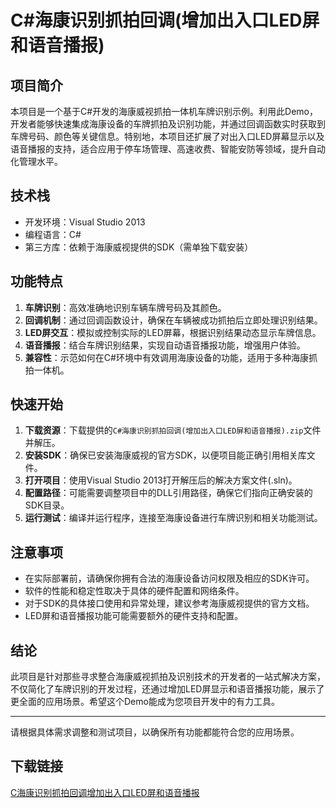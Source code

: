 # C#海康识别抓拍回调(增加出入口LED屏和语音播报)

## 项目简介

本项目是一个基于C#开发的海康威视抓拍一体机车牌识别示例。利用此Demo，开发者能够快速集成海康设备的车牌抓拍及识别功能，并通过回调函数实时获取到车牌号码、颜色等关键信息。特别地，本项目还扩展了对出入口LED屏幕显示以及语音播报的支持，适合应用于停车场管理、高速收费、智能安防等领域，提升自动化管理水平。

## 技术栈

- 开发环境：Visual Studio 2013
- 编程语言：C#
- 第三方库：依赖于海康威视提供的SDK（需单独下载安装）

## 功能特点

1. **车牌识别**：高效准确地识别车辆车牌号码及其颜色。
2. **回调机制**：通过回调函数设计，确保在车辆被成功抓拍后立即处理识别结果。
3. **LED屏交互**：模拟或控制实际的LED屏幕，根据识别结果动态显示车牌信息。
4. **语音播报**：结合车牌识别结果，实现自动语音播报功能，增强用户体验。
5. **兼容性**：示范如何在C#环境中有效调用海康设备的功能，适用于多种海康抓拍一体机。

## 快速开始

1. **下载资源**：下载提供的`C#海康识别抓拍回调(增加出入口LED屏和语音播报).zip`文件并解压。
2. **安装SDK**：确保已安装海康威视的官方SDK，以便项目能正确引用相关库文件。
3. **打开项目**：使用Visual Studio 2013打开解压后的解决方案文件(.sln)。
4. **配置路径**：可能需要调整项目中的DLL引用路径，确保它们指向正确安装的SDK目录。
5. **运行测试**：编译并运行程序，连接至海康设备进行车牌识别和相关功能测试。

## 注意事项

- 在实际部署前，请确保你拥有合法的海康设备访问权限及相应的SDK许可。
- 软件的性能和稳定性取决于具体的硬件配置和网络条件。
- 对于SDK的具体接口使用和异常处理，建议参考海康威视提供的官方文档。
- LED屏和语音播报功能可能需要额外的硬件支持和配置。

## 结论

此项目是针对那些寻求整合海康威视抓拍及识别技术的开发者的一站式解决方案，不仅简化了车牌识别的开发过程，还通过增加LED屏显示和语音播报功能，展示了更全面的应用场景。希望这个Demo能成为您项目开发中的有力工具。

---

请根据具体需求调整和测试项目，以确保所有功能都能符合您的应用场景。

## 下载链接

[C海康识别抓拍回调增加出入口LED屏和语音播报](https://pan.quark.cn/s/b3c237dc65df)